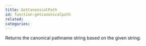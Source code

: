 ```yaml
---
title: GetCanonicalPath
id: function-getcanonicalpath
related:
categories:
---
```


Returns the canonical pathname string based on the given string.